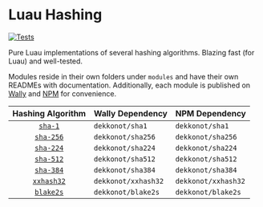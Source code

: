 # Luau Hashing

[![Tests](https://github.com/Dekkonot/luau-hashing/actions/workflows/test.yml/badge.svg)](https://github.com/Dekkonot/luau-hashing/actions/workflows/test.yml)

Pure Luau implementations of several hashing algorithms. Blazing fast (for Luau) and well-tested.

Modules reside in their own folders under `modules` and have their own READMEs with documentation. Additionally, each module is published on [Wally] and [NPM] for convenience.

| Hashing Algorithm              | Wally Dependency    | NPM Dependency      |
|:------------------------------:|:--------------------|:--------------------|
| [`sha-1`](modules/sha1)        | `dekkonot/sha1`     | `dekkonot/sha1`     |
| [`sha-256`](modules/sha256)    | `dekkonot/sha256`   | `dekkonot/sha256`   |
| [`sha-224`](modules/sha224)    | `dekkonot/sha224`   | `dekkonot/sha224`   |
| [`sha-512`](modules/sha512)    | `dekkonot/sha512`   | `dekkonot/sha512`   |
| [`sha-384`](modules/sha384)    | `dekkonot/sha384`   | `dekkonot/sha384`   |
| [`xxhash32`](modules/xxhash32) | `dekkonot/xxhash32` | `dekkonot/xxhash32` |
| [`blake2s`](modules/blake2s)   | `dekkonot/blake2s`  | `dekkonot/blake2s`  |

[Wally]: https://wally.run/
[NPM]: https://www.npmjs.com/